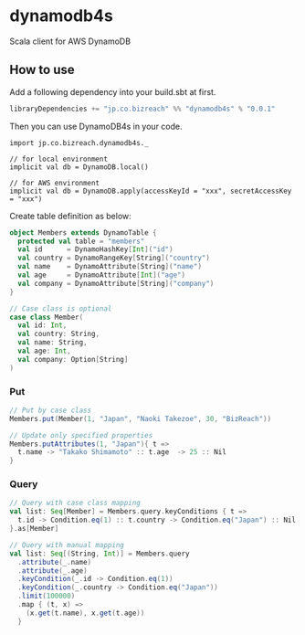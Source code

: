dynamodb4s
==========

Scala client for AWS DynamoDB

## How to use
Add a following dependency into your build.sbt at first.

```scala
libraryDependencies += "jp.co.bizreach" %% "dynamodb4s" % "0.0.1"
```

Then you can use DynamoDB4s in your code.

```
import jp.co.bizreach.dynamodb4s._

// for local environment
implicit val db = DynamoDB.local()

// for AWS environment
implicit val db = DynamoDB.apply(accessKeyId = "xxx", secretAccessKey = "xxx")
```

Create table definition as below:

```scala
object Members extends DynamoTable {
  protected val table = "members"
  val id      = DynamoHashKey[Int]("id")
  val country = DynamoRangeKey[String]("country")
  val name    = DynamoAttribute[String]("name")
  val age     = DynamoAttribute[Int]("age")
  val company = DynamoAttribute[String]("company")
}

// Case class is optional
case class Member(
  val id: Int,
  val country: String,
  val name: String,
  val age: Int,
  val company: Option[String]
)
```

### Put

```scala
// Put by case class
Members.put(Member(1, "Japan", "Naoki Takezoe", 30, "BizReach"))

// Update only specified properties
Members.putAttributes(1, "Japan"){ t =>
  t.name -> "Takako Shimamoto" :: t.age  -> 25 :: Nil
}
```

### Query

```scala
// Query with case class mapping
val list: Seq[Member] = Members.query.keyConditions { t =>
  t.id -> Condition.eq(1) :: t.country -> Condition.eq("Japan") :: Nil
}.as[Member]

// Query with manual mapping
val list: Seq[(String, Int)] = Members.query
  .attribute(_.name)
  .attribute(_.age)
  .keyCondition(_.id -> Condition.eq(1))
  .keyCondition(_.country -> Condition.eq("Japan"))
  .limit(100000)
  .map { (t, x) =>
    (x.get(t.name), x.get(t.age))
  }
```
